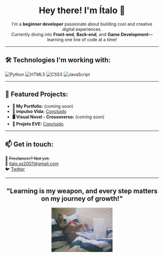 <h1 align="center">Hey there! I'm Ítalo 👋</h1>

<p align="center">
  I'm a <strong>beginner developer</strong> passionate about building cool and creative digital experiences.<br>
  Currently diving into <strong>Front-end</strong>, <strong>Back-end</strong>, and <strong>Game Development</strong>—learning one line of code at a time!
</p>

---

<h2>🛠️ Technologies I'm working with:</h2>
<p>
  <img src="https://img.shields.io/badge/Python-3776AB?style=for-the-badge&logo=python&logoColor=white" alt="Python">
  <img src="https://img.shields.io/badge/HTML5-E34F26?style=for-the-badge&logo=html5&logoColor=white" alt="HTML5">
  <img src="https://img.shields.io/badge/CSS3-1572B6?style=for-the-badge&logo=css3&logoColor=white" alt="CSS3">
  <img src="https://img.shields.io/badge/JavaScript-F7DF1E?style=for-the-badge&logo=javascript&logoColor=black" alt="JavaScript">
</p>

---

<h2>🌟 Featured Projects:</h2>
<ul>
  <li><strong>🚀 My Portfolio:</strong> (coming soon)</li>
   <li><strong>🦋 impulso Vida:</strong> <a href="https://impulso-vida.vercel.app/" target="_blank">Concluido</a></li>
    <li><strong>🖥️ Visual Novel - Crossoverso:</strong> (coming soon)</li>
 <li><strong>📖 Projeto EVE:</strong> <a href="https://projeto-eve.vercel.app" target="_blank">Concluido</a></li>
</ul>

---

<h2>📫 Get in touch:</h2>
<p>
  💼 <s>Freelancer? Not yet.</s><br>
  📧 <a href="mailto:italo.ss@gmail.com">italo.ss2007@gmail.com</a><br>
  🐦 <a href="https://x.com/bosto_com" target="_blank">Twitter</a>
</p>

---

<h2 align="center">"Learning is my weapon, and every step matters on my journey of growth!"</h2>

<p align="center">
  <img src="eucoding.webp" alt="coding gif" width="200">
</p>
